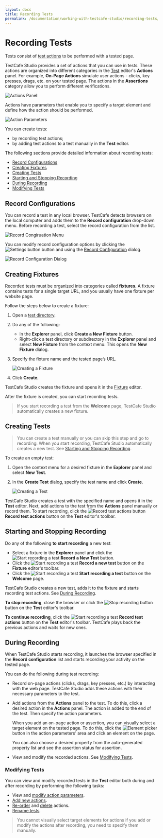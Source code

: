 ```yaml
---
layout: docs
title: Recording Tests
permalink: /documentation/working-with-testcafe-studio/recording-tests/
---
```

# Recording Tests

Tests consist of [test actions](test-actions/README.md) to be performed with a tested page.

TestCafe Studio provides a set of actions that you can use in tests. These actions are organized into different categories in the [Test](../user-interface/test-editor.md) editor's **Actions** panel. For example, **On-Page Actions** simulate user actions - clicks, key presses, drags, etc. on your tested page. The actions in the **Assertions** category allow you to perform different verifications.

![Actions Panel](../../../images/working-with-testcafe-studio/actions-panel.png)

Actions have parameters that enable you to specify a target element and define how the action should be performed.

![Action Parameters](../../../images/working-with-testcafe-studio/action-parameters.png)

You can create tests:

* by recording test actions;
* by adding test actions to a test manually in the **Test** editor.

The following sections provide detailed information about recording tests:

* [Record Configurations](#record-configurations)
* [Creating Fixtures](#creating-fixtures)
* [Creating Tests](#creating-tests)
* [Starting and Stopping Recording](#starting-and-stopping-recording)
* [During Recording](#during-recording)
* [Modifying Tests](#modifying-tests)

## Record Configurations

You can record a test in any local browser. TestCafe detects browsers on the local computer and adds them to the **Record configuration** drop-down menu. Before recording a test, select the record configuration from the list.

![Record Congiruation Menu](../../../images/working-with-testcafe-studio/record-configuration-list.png)

You can modify record configuration options by clicking the ![Settings button](../../../images/working-with-testcafe-studio/settings-icon.png) button and using the [Record Configuration](../../user-interface/record-configuration-dialog.md) dialog.

![Record Configuration Dialog](../../../images/user-interface/dialogs/record-configuration-dialog.png)

## Creating Fixtures

Recorded tests must be organized into categories called **fixtures**. A fixture contains tests for a single target URL, and you usually have one fixture per website page.

Follow the steps below to create a fixture:

1. Open a [test directory](../organizing-tests.md#test-directory).
2. Do any of the following:
    * In the **Explorer** panel, click **Create a New Fixture** button.
    * Right-click a test directory or subdirectory in the **Explorer** panel and select **New Fixture** from the context menu.
    This opens the **New Fixture** dialog.
3. Specify the fixture name and the tested page’s URL.

    ![Creating a Fixture](../../../images/working-with-testcafe-studio/creating-fixture.png)

4. Click **Create**.

TestCafe Studio creates the fixture and opens it in the [Fixture](../../user-interface/fixture-editor.md) editor.

After the fixture is created, you can start recording tests.

> If you start recording a test from the **Welcome** page, TestCafe Studio automatically creates a new fixture.

## Creating Tests

> You can create a test manually or you can skip this step and go to recording. When you start recording, TestCafe Studio automatically creates a new test. See [Starting and Stopping Recording](#starting-and-stopping-recording).

To create an empty test:

1. Open the context menu for a desired fixture in the **Explorer** panel and select **New Test**.
2. In the **Create Test** dialog, specify the test name and click **Create**.

    ![Creating a Test](../../../images/working-with-testcafe-studio/creating-test.png)

TestCafe Studio creates a test with the specified name and opens it in the **Test** editor. Next, add actions to the test from the **Actions** panel manually or record them. To start recording, click the ![Record test actions button](../../../images/working-with-testcafe-studio/record-test-icon.png) **Record test actions** button on the **Test** editor's toolbar.

## Starting and Stopping Recording

Do any of the following **to start recording** a new test:

* Select a fixture in the **Explorer** panel and click the ![Start recording a test](../../../images/working-with-testcafe-studio/record-test-icon.png) **Record a New Test** button.
* Click the ![Start recording a test](../../../images/working-with-testcafe-studio/record-test-icon.png) **Record a new test**  button on the **Fixture** editor's toolbar.
* Click the ![Start recording a test](../../../images/working-with-testcafe-studio/record-test-icon.png) **Start recording a test** button on the **Welcome** page.

TestCafe Studio creates a new test, adds it to the fixture and starts recording test actions. See [During Recording](#during-recording).

**To stop recording**, close the browser or click the ![Stop recording button](../../../images/working-with-testcafe-studio/stop-recording-icon.png) button on the **Test** editor's toolbar.

**To continue recording**, click the ![Start recording a test](../../../images/working-with-testcafe-studio/record-test-icon.png) **Record test actions** button on the **Test** editor's toolbar. TestCafe plays back the previous actions and waits for new ones.

## During Recording

When TestCafe Studio starts recording, it launches the browser specified in the **Record configuration** list and starts recording your activity on the tested page.

You can do the following during test recording:

* Record on-page actions (clicks, drags, key presses, etc.) by interacting with the web page. TestCafe Studio adds these actions with their necessary parameters to the test.

* Add actions from the **Actions** panel to the test. To do this, click a desired action in the **Actions** panel. The action is added to the end of the test. Then specify the action parameters.

    When you add an on-page action or assertion, you can visually select a target element on the tested page. To do this, click the ![Element picker](../../../images/working-with-testcafe-studio/element-picker-icon.png) button in the action parameters' area and click an element on the page.

    You can also choose a desired property from the auto-generated property list and see the assertion status for assertion.

* View and modify the recorded actions. See [Modifying Tests](#modifying-tests).

### Modifying Tests

You can view and modify recorded tests in the **Test** editor both during and after recording by performing the following tasks:

* View and [modify action parameters](../../user-interface/test-editor.md#modify-actions-parameters).
* [Add new actions](../../user-interface/test-editor.md#add-actions-manually).
* [Re-order](../../user-interface/test-editor.md#change-an-actions-position) and [delete](../../user-interface/test-editor.md#delete-actions) actions.
* [Rename tests](../../user-interface/test-editor.md#rename-tests).

> You cannot visually select target elements for actions if you add or modify the actions after recording, you need to specify them manually.
